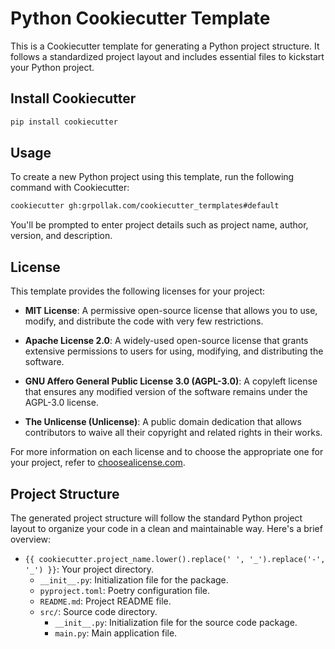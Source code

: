 # Python Cookiecutter Template

This is a Cookiecutter template for generating a Python project structure. It follows a standardized project layout and includes essential files to kickstart your Python project.

## Install Cookiecutter

```bash
pip install cookiecutter 
```

## Usage

To create a new Python project using this template, run the following command with Cookiecutter:

```bash
cookiecutter gh:grpollak.com/cookiecutter_termplates#default
```

You'll be prompted to enter project details such as project name, author, version, and description.

## License

This template provides the following licenses for your project:

- **MIT License**: A permissive open-source license that allows you to use, modify, and distribute the code with very few restrictions.

- **Apache License 2.0**: A widely-used open-source license that grants extensive permissions to users for using, modifying, and distributing the software.

- **GNU Affero General Public License 3.0 (AGPL-3.0)**: A copyleft license that ensures any modified version of the software remains under the AGPL-3.0 license.

- **The Unlicense (Unlicense)**: A public domain dedication that allows contributors to waive all their copyright and related rights in their works.

For more information on each license and to choose the appropriate one for your project, refer to [choosealicense.com](https://choosealicense.com/).

## Project Structure

The generated project structure will follow the standard Python project layout to organize your code in a clean and maintainable way. Here's a brief overview:

- `{{ cookiecutter.project_name.lower().replace(' ', '_').replace('-', '_') }}`: Your project directory.
  - `__init__.py`: Initialization file for the package.
  - `pyproject.toml`: Poetry configuration file.
  - `README.md`: Project README file.
  - `src/`: Source code directory.
    - `__init__.py`: Initialization file for the source code package.
    - `main.py`: Main application file.
